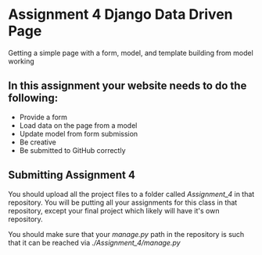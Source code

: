 # Assignment 4 Django Data Driven Page
Getting a simple page with a form, model, and template building from model working

## In this assignment your website needs to do the following:

* Provide a form
* Load data on the page from a model
* Update model from form submission
* Be creative
* Be submitted to GitHub correctly

## Submitting Assignment 4

You should upload all the project files to a folder called *Assignment_4* in that repository. You will be putting all your assignments for this class in that repository, except your final project which likely will have it's own repository.

You should make sure that your *manage.py* path in the repository is such that it can be reached via *./Assignment_4/manage.py*
